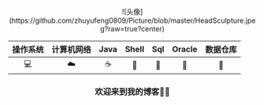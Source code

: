  <div align=center>![头像](https://github.com/zhuyufeng0809/Picture/blob/master/HeadSculpture.jpeg?raw=true?center)

 | 操作系统 | 计算机网络 | Java | Shell | Sql | Oracle | 数据仓库 |
 | :-: | :-: | :-: | :-: | :-: | :-: | :-: | 
 | 💻 | ☁️ | ☕️ | 🍔 | 🔦 | 💾 | 🎨 |

 ### <center>欢迎来到我的博客🤨🤨</center>
